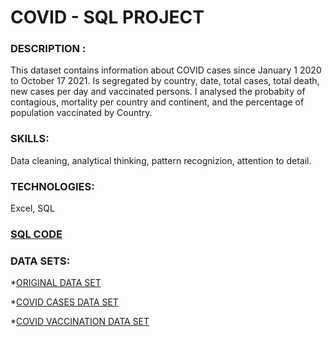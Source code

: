 # COVID - SQL PROJECT

### **DESCRIPTION :**

This dataset contains information about COVID cases since January 1 2020 to October 17 2021. Is segregated by country, date, total cases, total death, new cases per day and vaccinated persons. 
I analysed the probabity of contagious, mortality per country and continent, and the percentage of population vaccinated by Country.

### **SKILLS:**
Data cleaning, analytical thinking, pattern recognizion, attention to detail.

### **TECHNOLOGIES:**
Excel, SQL

### **[SQL CODE](https://github.com/kia3a/Project_Covid/blob/master/project1.sql)**

### **DATA SETS:**

*[ORIGINAL DATA SET](https://github.com/kia3a/Project_Covid/blob/master/10172021_COVID_OWD.csv)

*[COVID CASES DATA SET](https://github.com/kia3a/Project_Covid/blob/master/10172021_COVID_DEATHS.csv)

*[COVID VACCINATION DATA SET](https://github.com/kia3a/Project_Covid/blob/master/10172021_COVID_VACCINATION.csv)

